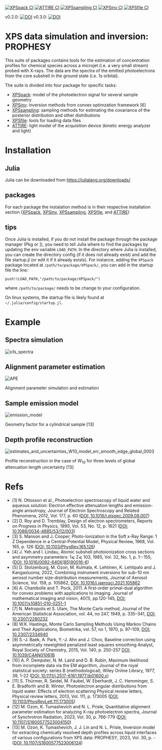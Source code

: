 <!--[![XPSpack CI](https://github.com/Center-for-Atmospheric-Research-ATMOS/XPS-depth-inv/actions/workflows/CI_XPSpack.yml/badge.svg)](https://github.com/Center-for-Atmospheric-Research-ATMOS/XPS-depth-inv/actions/workflows/CI_XPSpack.yml)-->
<!--[![XPSpack CI](https://github.com/Center-for-Atmospheric-Research-ATMOS/XPS-depth-inv/actions/workflows/CI_XPSpack.yml/badge.svg?branch=beta)](https://github.com/Center-for-Atmospheric-Research-ATMOS/XPS-depth-inv/actions/workflows/CI_XPSpack.yml)-->

[![XPSpack CI](https://github.com/Center-for-Atmospheric-Research-ATMOS/XPS-depth-inv/actions/workflows/CI_XPSpack.yml/badge.svg)](https://github.com/Center-for-Atmospheric-Research-ATMOS/XPS-depth-inv/actions/workflows/CI_XPSpack.yml)
[![ATTIRE CI](https://github.com/Center-for-Atmospheric-Research-ATMOS/XPS-depth-inv/actions/workflows/CI_ATTIRE.yml/badge.svg)](https://github.com/Center-for-Atmospheric-Research-ATMOS/XPS-depth-inv/actions/workflows/CI_ATTIRE.yml)
[![XPSsampling CI](https://github.com/Center-for-Atmospheric-Research-ATMOS/XPS-depth-inv/actions/workflows/CI_XPSsampling.yml/badge.svg)](https://github.com/Center-for-Atmospheric-Research-ATMOS/XPS-depth-inv/actions/workflows/CI_XPSsampling.yml)
[![XPSinv CI](https://github.com/Center-for-Atmospheric-Research-ATMOS/XPS-depth-inv/actions/workflows/CI_XPSinv.yml/badge.svg)](https://github.com/Center-for-Atmospheric-Research-ATMOS/XPS-depth-inv/actions/workflows/CI_XPSinv.yml)
[![XPSfile CI](https://github.com/Center-for-Atmospheric-Research-ATMOS/XPS-depth-inv/actions/workflows/CI_XPSfile.yml/badge.svg)](https://github.com/Center-for-Atmospheric-Research-ATMOS/XPS-depth-inv/actions/workflows/CI_XPSfile.yml)



v0.2.0: [![DOI](https://zenodo.org/badge/DOI/10.5281/zenodo.8007333.svg)](https://doi.org/10.5281/zenodo.8007333)
v0.3.0: [![DOI](https://zenodo.org/badge/DOI/10.5281/zenodo.8207701.svg)](https://doi.org/10.5281/zenodo.8207701)



# XPS data simulation and inversion: PROPHESY
  
  This suite of packages contains tools for the estimation of concentration profiles for chemical species across a microjet (i.e. a very small stream) probed with X-rays. The data are the spectra of the emitted photoelectrons from the core subshell in the ground state (i.e. 1s orbital).

The suite is divided into four package for specific tasks:

- [XPSpack](packages/XPSpack/):         model of the photoelectron signal for several sample geometry 
- [XPSinv](packages/XPSinv/):           inversion methods from convex optimzation framework [6]
- [XPSsampling](packages/XPSsampling/): sampling methods for estimating the covariance of the posterior distribution and other distributions
- [XPSfile](packages/XPSfile/):         tools for loading data files
- [ATTIRE](packages/ATTIRE/):           light model of the acquisition device (kinetic energy analyzer and light)


# Installation

## Julia

Julia can be downloaded from <https://julialang.org/downloads/>

## packages

For each package the instalation method is in their respective installation section ([XPSpack](packages/XPSpack/README.md), [XPSinv](packages/XPSinv/README.md), [XPSsampling](packages/XPSsampling/README.md), [XPSfile](packages/XPSfile/README.md), and [ATTIRE](packages/ATTIRE/README.md))

## tips

Once Julia is installed, if you do not install the package through the package manager (Pkg or ]), you need to tell Julia where to find the packages by updating the env variable `LOAD_PATH`. In the directory where Julia is installed, you can create the directory config (if it does not already exist) and add the file startup.jl (or edit it if it already exists). For instance, adding the `XPSpack` package located at `/path/to/package/XPSpack/`, you can add in the startup file the line:

`push!(LOAD_PATH,"/path/to/package/XPSpack/")`

where `/path/to/package/` needs to be change to your configuration.

On linux systems, the startup file is likely found at `~/.julia/config/startup.jl`.


# Example

## Spectra simulation 

![o1s_spectra](https://github.com/Center-for-Atmospheric-Research-ATMOS/PROPHESY/assets/7929598/922d2029-bf4a-4e09-a0fe-ba0e49110183)







## Alignment parameter estimation
![APE](https://github.com/Center-for-Atmospheric-Research-ATMOS/PROPHESY/assets/7929598/b3ccbf74-ff9d-4b15-96e9-ed8901ac76eb)

Alignment parameter simulation and estimation








## Sample emission model
![emission_model](https://github.com/Center-for-Atmospheric-Research-ATMOS/PROPHESY/assets/7929598/3a0a99d6-b83f-43e1-9665-7f71aab72368)

Geometry factor for a cylindrical sample [13]







## Depth profile reconstruction
![estimates_and_uncertainties_W10_model_err_smooth_edge_global_0003](https://github.com/Center-for-Atmospheric-Research-ATMOS/PROPHESY/assets/7929598/62651064-44a8-4b96-9dce-f2e85dc8396e)

Profile reconstruction in the case of $W_{10}$ for three levels of global attenuation length uncertainty [13]


# Refs

- [1] N. Ottosson et al., Photoelectron spectroscopy of liquid water and aqueous solution: Electron effective attenuation lengths and emission-angle anisotropy, Journal of Electron Spectroscopy and Related Phenomena, 2012, Vol. 177, p. 60 ([DOI: 10.1016/j.elspec.2009.08.007](https://www.doi.org/10.1016/j.elspec.2009.08.007))
- [2] D. Roy and D. Tremblay, Design of electron spectrometers, Reports on Progress in Physics, 1990, Vol. 53, No. 12, p. 1621 ([DOI: 10.1088/0034-4885/53/12/003](https://www.doi.org/10.1088/0034-4885/53/12/003))
- [3] S. Manson and J. Cooper, Photo-Ionization in the Soft x-Ray Range: 1 Z Dependence in a Central-Potential Model, Physical Review, 1968, Vol. 165, p. 126 ([DOI: 10.1103/PhysRev.165.126](https://www.doi.org/10.1103/PhysRev.165.126))
- [4] J. Yeh and I. Lindau, Atomic subshell photoionization cross sections and asymmetry parameters: 1⩽ Z⩽ 103, 1985, Vol. 32, No. 1, p. 1--155, ([DOI: 10.1016/0092-640X(85)90016-6](https://www.doi.org/10.1016/0092-640X\(85\)90016-6))
- [5] D. Stolzenburg, M. Ozon, M.  Kulmala, K. Lehtinen, K. Lehtipalo and J. Kangasluoma, 2022, Combining instrument inversions for sub-10 nm aerosol number size-distribution measurements, Journal of Aerosol Science, Vol. 159, p. 105862, [DOI: 10.1016/j.jaerosci.2021.105862](https://www.doi.org/10.1016/j.jaerosci.2021.105862)
- [6] A. Chambolle and T. Pock, 2011. A first-order primal-dual algorithm for convex problems with applications to imaging. Journal of mathematical imaging and vision, 40(1), pp.120-145, [DOI: 10.1007/s10851-010-0251-1](https://www.doi.org/10.1007/s10851-010-0251-1)
- [7] N. Metropolis et S. Ulam, The Monte Carlo method,  Journal of the American Statistical Association, vol. 44, no 247, 1949, p. 335–341, [DOI: 10.2307/2280232](https://www.doi.org/10.2307/2280232)
- [8] W.K. Hastings, Monte Carlo Sampling Methods Using Markov Chains and Their Applications, Biometrika, vol. 57, no 1, 1970, p. 97–109, [DOI: 10.2307/2334940](https://www.doi.org/10.2307/2334940)
- [9] S.-J. Baek, A. Park, Y.-J. Ahn and J. Choo,  Baseline correction using asymmetrically reweighted penalized least squares smoothing Analyst, Royal Society of Chemistry, 2015, Vol. 140, p. 250-257 [DOI: 10.1039/C4AN01061B](https://www.doi.org/10.1039/C4AN01061B)
- [10] A. P. Dempster, N. M. Laird  and D. B. Rubin,  Maximum likelihood from incomplete data via the EM algorithm, Journal of the royal statistical society: series B (methodological), Wiley Online Library, 1977, 39, 1-22 ([DOI: 10.1111/j.2517-6161.1977.tb01600.x](https://www.doi.org/10.1111/j.2517-6161.1977.tb01600.x))
- [11] S. Thürmer, R. Seidel, M. Faubel, W. Eberhardt, J. C. Hemminger, S. E. Bradforth and B. Winter, Photoelectron angular distributions from liquid water: Effects of electron scattering Physical review letters, Physical review letters, 2013, Vol. 111, p. 173005 ([DOI: 10.1103/PhysRevLett.111.173005](https://www.doi.org/10.1103/PhysRevLett.111.173005))
- [12] M. Ozon, K. Tumashevich and N. L. Prisle, Quantitative alignment parameter estimation for analyzing X-ray photoelectron spectra, Journal of Synchrotron Radiation, 2023, Vol. 30, p. 766-779 ([DOI: 
10.1107/S1600577523004150](https://www.doi.org/10.1107/S1600577523004150))
- [13] M. Ozon, K. Tumashevich, J. J. Lin and N. L. Prisle,  Inversion model for extracting chemically resolved depth profiles across liquid interfaces of various configurations from XPS data: PROPHESY, 2023, Vol. 30, p. - ([DOI: 10.1107/S1600577523006124](https://www.doi.org/10.1107/S1600577523006124))

